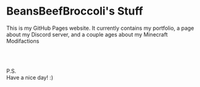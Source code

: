 # BeansBeefBroccoli's Stuff

This is my GitHub Pages website. It currently contains my portfolio, a page about my Discord server, and a couple ages about my Minecraft Modifactions

<br>
<br>

P.S.<br>
Have a nice day! :)
